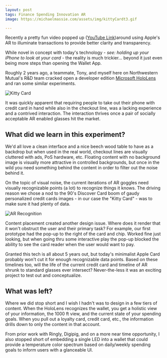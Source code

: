 ```yaml
---
layout: post
tags: Finance Spending Innovation AR
image: https://michaelmassie.com/assets/img/kittyCardt3.gif

---
```


Recently a pretty fun video popped up ([YouTube Link](https://www.macrumors.com/2020/04/14/apple-card-ar-concept/))around using Apple's AR to illuminate transactions to provide better clarity and transparency. 

While novel in concept with today's technology - _see: holding up your iPhone to look at your card_ - the reality is much trickier... beyond it just even being more steps than opening the Wallet App.

Roughly 2 years ago, a teammate, Tony, and myself here on Northwestern Mutual's R&D team cracked open a developer edition [Microsoft HoloLens](https://www.microsoft.com/en-us/hololens) and ran some similar experiments.

![Kitty Card](https://michaelmassie.com/assets/img/kittyCardt3.gif)

It was quickly apparent that requiring people to take out their phone with credit card in hand while also in the checkout line, was a lacking experience and a contrived interaction. The interaction thrives once a pair of socially acceptable AR enabled glasses hit the market. 

## What did we learn in this experiment? 

We'd all love a clean interface and a nice beech wood table to have as a backdrop but when used in the real world, checkout lines are visually cluttered with ads, PoS hardware, etc. Floating content with no background image is visually more attractive in controlled backgrounds, but once in the wild you need something behind the content in order to filter out the noise behind it.

On the topic of visual noise, the current iterations of AR goggles need visually recognizable points (a lot) to recognize things it knows. The driving reason we chose a nod to the 90's Discover Card boom of gaudy personalized credit cards images - in our case the "Kitty Card" - was to make sure it had plenty of data. 

![AR Recognition](https://michaelmassie.com/assets/img/kittycardrecognition.png)

Content placement created another design issue. Where does it render that it won't obstruct the user and their primary task? For example, our first prototype had the pop-up to the right of the card and chip. Worked fine just looking, but when going thru some interactive play the pop-up blocked the ability to see the card reader when the user would want to pay. 

Granted this tech is all about 5 years out, but today's minimalist Apple Card probably won't cut it for enough recognizable data points. Based on these timelines too, will the life of the current credit card and timeline of AR shrunk to standard glasses ever intersect? Never-the-less it was an exciting project to test out and conceptualize.

## What was left?

Where we did stop short and I wish I hadn't was to design in a few tiers of content. When the HoloLens recognizes the wallet, you get a holistic view of your information, the 1000 ft view, and the current state of your spending goals. When you pull out a loyalty card, credit card, etc., the information drills down to only the content in that account.

From prior work with Ringly, Digipig, and on a more near time opportunity, I also stopped short of embedding a single LED into a wallet that could provide a temperature color spectrum based on daily/weekly spending goals to inform users with a glanceable UI.

